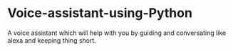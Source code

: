 # Voice-assistant-using-Python
A voice assistant which will help with you by guiding and conversating like alexa and keeping thing short.

